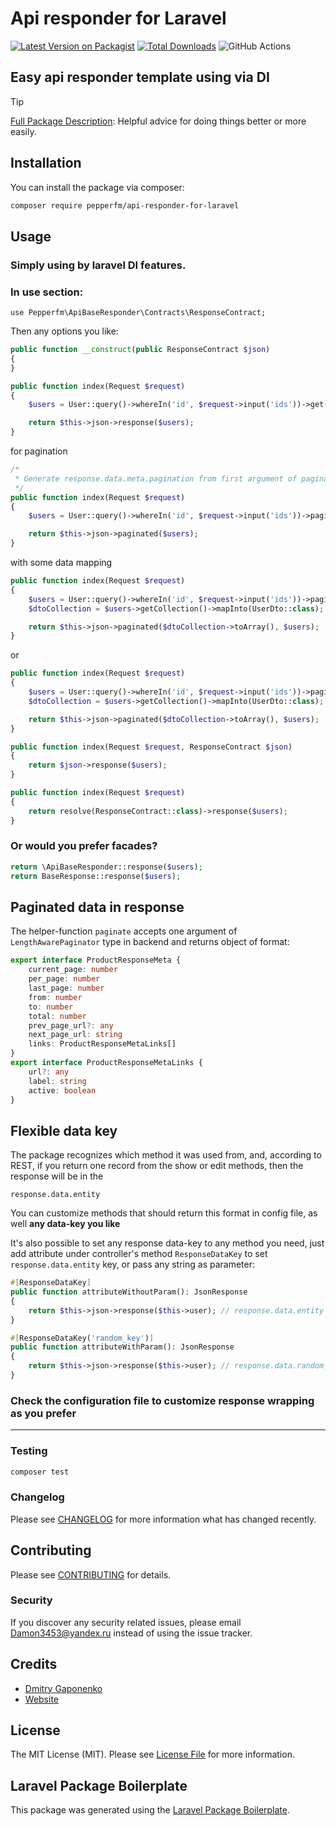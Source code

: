 # Api responder for Laravel

[![Latest Version on Packagist](https://img.shields.io/packagist/v/pepperfm/api-responder-for-laravel.svg?style=flat-square)](https://packagist.org/packages/pepperfm/api-responder--for-laravel)
[![Total Downloads](https://img.shields.io/packagist/dt/pepperfm/api-responder-for-laravel.svg?style=flat-square)](https://packagist.org/packages/pepperfm/api-responder-for-laravel)
![GitHub Actions](https://github.com/pepperfm/api-responder-for-laravel/actions/workflows/main.yml/badge.svg)

## Easy api responder template using via DI

> [!TIP]
> <a href="https://pepperfm.github.io/api-responder-for-laravel">Full Package Description</a>: Helpful advice for doing things better or more easily.

## Installation

You can install the package via composer:

```bash
composer require pepperfm/api-responder-for-laravel
```

## Usage
### Simply using by laravel DI features.

### In use section:

`use Pepperfm\ApiBaseResponder\Contracts\ResponseContract;`

Then any options you like:

```php
public function __construct(public ResponseContract $json)
{
}

public function index(Request $request)
{
    $users = User::query()->whereIn('id', $request->input('ids'))->get();

    return $this->json->response($users);
}
```
for pagination
```php
/*
 * Generate response.data.meta.pagination from first argument of paginated() method  
 */
public function index(Request $request)
{
    $users = User::query()->whereIn('id', $request->input('ids'))->paginate();

    return $this->json->paginated($users);
}
```
with some data mapping
```php
public function index(Request $request)
{
    $users = User::query()->whereIn('id', $request->input('ids'))->paginate();
    $dtoCollection = $users->getCollection()->mapInto(UserDto::class);

    return $this->json->paginated($dtoCollection->toArray(), $users);
}
```
or
```php
public function index(Request $request)
{
    $users = User::query()->whereIn('id', $request->input('ids'))->paginate();
    $dtoCollection = $users->getCollection()->mapInto(UserDto::class);

    return $this->json->paginated($dtoCollection->toArray(), $users);
}

public function index(Request $request, ResponseContract $json)
{
    return $json->response($users);
}

public function index(Request $request)
{
    return resolve(ResponseContract::class)->response($users);
}
```
### Or would you prefer facades?
```php
return \ApiBaseResponder::response($users);
return BaseResponse::response($users);
```

## Paginated data in response

The helper-function `paginate` accepts one argument of `LengthAwarePaginator` type in backend and returns object of format:
```ts
export interface ProductResponseMeta {
    current_page: number
    per_page: number
    last_page: number
    from: number
    to: number
    total: number
    prev_page_url?: any
    next_page_url: string
    links: ProductResponseMetaLinks[]
}
export interface ProductResponseMetaLinks {
    url?: any
    label: string
    active: boolean
}
```

## Flexible data key
The package recognizes which method it was used from, and, according to REST, if you return one record from the show or edit methods, then the response will be in the
```
response.data.entity
```
You can customize methods that should return this format in config file, as well **any data-key you like**

It's also possible to set any response data-key to any method you need, just add attribute under controller's method `ResponseDataKey` to set `response.data.entity` key, or pass any string as parameter:
```php
#[ResponseDataKey]
public function attributeWithoutParam(): JsonResponse
{
    return $this->json->response($this->user); // response.data.entity
}

#[ResponseDataKey('random_key')]
public function attributeWithParam(): JsonResponse
{
    return $this->json->response($this->user); // response.data.random_key
}
```

### Check the configuration file to customize response wrapping as you prefer

---

[//]: # (## Console)

[//]: # (If you want to add `OAuthError&#40;&#41;` method, please, run)

[//]: # (```bash)

[//]: # (php artisan api-responder:init)

[//]: # (```)

[//]: # (command.)

### Testing

```bash
composer test
```

### Changelog

Please see [CHANGELOG](CHANGELOG.md) for more information what has changed recently.

## Contributing

Please see [CONTRIBUTING](CONTRIBUTING.md) for details.

### Security

If you discover any security related issues, please email Damon3453@yandex.ru instead of using the issue tracker.

## Credits

-   [Dmitry Gaponenko](https://github.com/pepperfm)
-   [Website](https://pepperfm.ru)

## License

The MIT License (MIT). Please see [License File](LICENSE.md) for more information.

## Laravel Package Boilerplate

This package was generated using the [Laravel Package Boilerplate](https://laravelpackageboilerplate.com).

